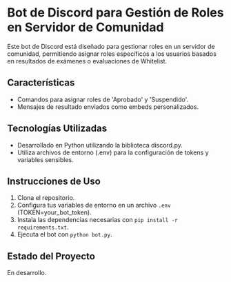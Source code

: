 # Bot de Discord para Gestión de Roles en Servidor de Comunidad

Este bot de Discord está diseñado para gestionar roles en un servidor de comunidad, permitiendo asignar roles específicos a los usuarios basados en resultados de exámenes o evaluaciones de Whitelist.

## Características

- Comandos para asignar roles de 'Aprobado' y 'Suspendido'.
- Mensajes de resultado enviados como embeds personalizados.

## Tecnologías Utilizadas

- Desarrollado en Python utilizando la biblioteca discord.py.
- Utiliza archivos de entorno (.env) para la configuración de tokens y variables sensibles.

## Instrucciones de Uso

1. Clona el repositorio.
2. Configura tus variables de entorno en un archivo `.env` (TOKEN=your_bot_token).
3. Instala las dependencias necesarias con `pip install -r requirements.txt`.
4. Ejecuta el bot con `python bot.py`.

## Estado del Proyecto

En desarrollo.

